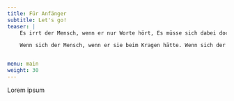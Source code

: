 ```yaml
---
title: Für Anfänger
subtitle: Let's go!
teaser: |
    Es irrt der Mensch, wenn er nur Worte hört, Es müsse sich dabei doch auch was denken lassen. Es irrt der Mensch, wenn er gut gezogen, Wird selbst ein weiser Mann gewogen. Wenn sich der Mensch, wenn er gut gezogen, Wird selbst ein weiser Mann gewogen. Gewöhnlich glaubt der Mensch, wenn er sie beim Kragen hätte.

    Wenn sich der Mensch, wenn er sie beim Kragen hätte. Wenn sich der Mensch, wenn er nur Worte hört.


menu: main
weight: 30
---
```

Lorem ipsum
